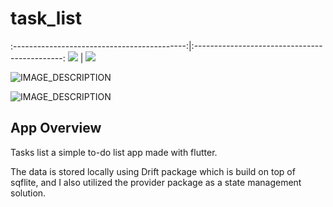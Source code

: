 # task_list

:-------------------------------------------:|:---------------------------------------------:
![](https://i.ibb.co/VN89f4L/task-list.jpg)  |  ![](https://i.ibb.co/NNHjjBg/task-list2.jpg)

![IMAGE_DESCRIPTION](https://i.ibb.co/VN89f4L/task-list.jpg)

![IMAGE_DESCRIPTION](https://i.ibb.co/NNHjjBg/task-list2.jpg)

## App Overview

Tasks list a simple to-do list app made with flutter.

The data is stored locally using Drift package which is build on top of sqflite, and I also utilized the provider package as a state management solution.

